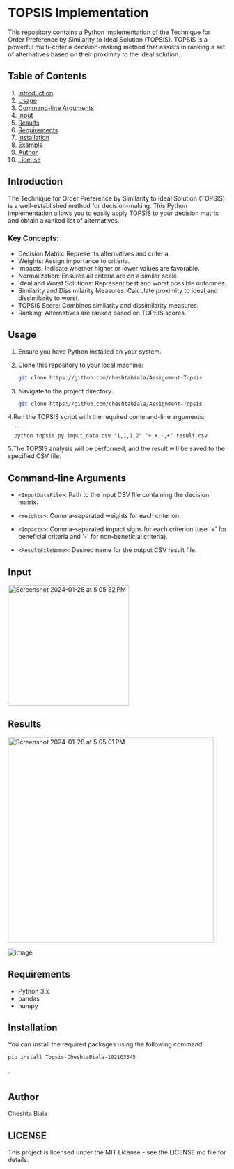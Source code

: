 # TOPSIS Implementation

This repository contains a Python implementation of the Technique for Order Preference by Similarity to Ideal Solution (TOPSIS). TOPSIS is a powerful multi-criteria decision-making method that assists in ranking a set of alternatives based on their proximity to the ideal solution.

## Table of Contents

1. [Introduction](#introduction)
2. [Usage](#usage)
3. [Command-line Arguments](#command-line-arguments)
4. [Input](#input)
5. [Results](#results)
6. [Requirements](#requirements)
7. [Installation](#installation)
8. [Example](#example)
9. [Author](#author)
10. [License](#license)

## Introduction

The Technique for Order Preference by Similarity to Ideal Solution (TOPSIS) is a well-established method for decision-making. This Python implementation allows you to easily apply TOPSIS to your decision matrix and obtain a ranked list of alternatives.

### Key Concepts:

- Decision Matrix: Represents alternatives and criteria.
- Weights: Assign importance to criteria.
- Impacts: Indicate whether higher or lower values are favorable.
- Normalization: Ensures all criteria are on a similar scale.
- Ideal and Worst Solutions: Represent best and worst possible outcomes.
- Similarity and Dissimilarity Measures: Calculate proximity to ideal and dissimilarity to worst.
- TOPSIS Score: Combines similarity and dissimilarity measures.
- Ranking: Alternatives are ranked based on TOPSIS scores.

## Usage

1. Ensure you have Python installed on your system.

2. Clone this repository to your local machine:

   ```bash
   git clone https://github.com/cheshtabiala/Assignment-Topsis

3. Navigate to the project directory:

      ```bash
   git clone https://github.com/cheshtabiala/Assignment-Topsis

   
4.Run the TOPSIS script with the required command-line arguments:

      ```
      python topsis.py input_data.csv "1,1,1,2" "+,+,-,+" result.csv


                         
            
            


5.The TOPSIS analysis will be performed, and the result will be saved to the specified CSV file.

## Command-line Arguments

- `<InputDataFile>`: Path to the input CSV file containing the decision matrix.

- `<Weights>`: Comma-separated weights for each criterion.

- `<Impacts>`: Comma-separated impact signs for each criterion (use '+' for beneficial criteria and '-' for non-beneficial criteria).

- `<ResultFileName>`: Desired name for the output CSV result file.


## Input


<img width="278" alt="Screenshot 2024-01-28 at 5 05 32 PM" src="https://github.com/cheshtabiala/Assignment-Topsis/assets/94442128/9e36c515-eaab-4b3a-b373-3a56cdf963c5">

## Results
<img width="472" alt="Screenshot 2024-01-28 at 5 05 01 PM" src="https://github.com/cheshtabiala/Assignment-Topsis/assets/94442128/a0276a4f-3f49-428e-9677-f8bb87cd6288">

![image](https://github.com/cheshtabiala/Assignment-Topsis/assets/94442128/f5ee30ea-0b7e-4cb8-9319-7ceef07b51bf)


## Requirements

- Python 3.x
- pandas
- numpy

## Installation

You can install the required packages using the following command:


                                                                              
   ```
   pip install Topsis-CheshtaBiala-102103545
   ```
                                                                                                      `
     

## Author

Cheshta Biala

## LICENSE

This project is licensed under the MIT License - see the LICENSE.md file for details.










   
